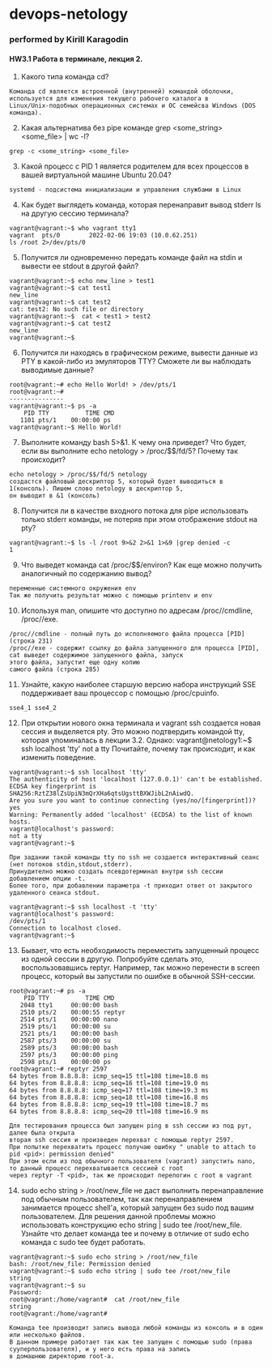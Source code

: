 # devops-netology
### performed by Kirill Karagodin
#### HW3.1 Работа в терминале, лекция 2.
1. Какого типа команда cd?
`````
Команда cd является встроенной (внутренней) командой оболочки, используется для изменения текущего рабочего каталога в 
Linux/Unix-подобных операционных системах и ОС семейсва Windows (DOS команда).
`````
2. Какая альтернатива без pipe команде grep <some_string> <some_file> | wc -l? 
`````
grep -с <some_string> <some_file>
`````
3. Какой процесс с PID 1 является родителем для всех процессов в вашей виртуальной машине Ubuntu 20.04?
`````
systemd - подсистема инициализации и управления службами в Linux
`````
4. Как будет выглядеть команда, которая перенаправит вывод stderr ls на другую сессию терминала?
`````
vagrant@vagrant:~$ who vagrant tty1
vagrant  pts/0        2022-02-06 19:03 (10.0.62.251)
ls /root 2>/dev/pts/0
`````
5. Получится ли одновременно передать команде файл на stdin и вывести ее stdout в другой файл? 
`````
vagrant@vagrant:~$ echo new_line > test1
vagrant@vagrant:~$ cat test1
new_line
vagrant@vagrant:~$ cat test2
cat: test2: No such file or directory
vagrant@vagrant:~$  cat < test1 > test2
vagrant@vagrant:~$ cat test2
new_line
vagrant@vagrant:~$

`````
6. Получится ли находясь в графическом режиме, вывести данные из PTY в какой-либо из эмуляторов TTY?
Сможете ли вы наблюдать выводимые данные?
`````
root@vagrant:~# echo Hello World! > /dev/pts/1
root@vagrant:~#
---------------
vagrant@vagrant:~$ ps -a
    PID TTY          TIME CMD
   1101 pts/1    00:00:00 ps
vagrant@vagrant:~$ Hello World!
`````
7. Выполните команду bash 5>&1. К чему она приведет? Что будет, если вы выполните echo netology > /proc/$$/fd/5?
Почему так происходит?
`````
echo netology > /proc/$$/fd/5 netology
создастся файловый дескриптор 5, который будет выводиться в 1(консоль). Пишем слово netology в дескриптор 5, 
он выводит в &1 (консоль)
`````
8. Получится ли в качестве входного потока для pipe использовать только stderr команды, не потеряв при этом отображение
stdout на pty? 
`````
vagrant@vagrant:~$ ls -l /root 9>&2 2>&1 1>&9 |grep denied -c
1
`````
9. Что выведет команда cat /proc/$$/environ? Как еще можно получить аналогичный по содержанию вывод?
`````
переменные системного окружения env
Так же получить результат можно с помощью printenv и env
`````
10. Используя man, опишите что доступно по адресам /proc/<PID>/cmdline, /proc/<PID>/exe.
`````
/proc//cmdline - полный путь до исполняемого файла процесса [PID] (строка 231) 
/proc//exe - содержит ссылку до файла запущенного для процесса [PID], cat выведет содержимое запущенного файла, запуск 
этого файла, запустит еще одну копию 
самого файла (строка 285)
`````
11. Узнайте, какую наиболее старшую версию набора инструкций SSE поддерживает ваш процессор с помощью /proc/cpuinfo.
`````
sse4_1 sse4_2
`````
12. При открытии нового окна терминала и vagrant ssh создается новая сессия и выделяется pty. 
Это можно подтвердить командой tty, которая упоминалась в лекции 3.2. Однако:
vagrant@netology1:~$ ssh localhost 'tty'
not a tty
Почитайте, почему так происходит, и как изменить поведение.
`````
vagrant@vagrant:~$ ssh localhost 'tty'
The authenticity of host 'localhost (127.0.0.1)' can't be established.
ECDSA key fingerprint is SHA256:RztZ38lZsUpiN3mQrXHa6qtsUgsttBXWJibL2nAiwdQ.
Are you sure you want to continue connecting (yes/no/[fingerprint])? yes
Warning: Permanently added 'localhost' (ECDSA) to the list of known hosts.
vagrant@localhost's password:
not a tty
vagrant@vagrant:~$

При задании такой команды tty по ssh не создается интерактивный сеанс (нет потоков stdin,stdout,stderr).
Принудително можно создать псевдотерминал внутри ssh сессии добавлением опции -t.
Более того, при добавлении параметра -t приходит ответ от закрытого удаленного сеанса stdout.

vagrant@vagrant:~$ ssh localhost -t 'tty'
vagrant@localhost's password:
/dev/pts/1
Connection to localhost closed.
vagrant@vagrant:~$

`````
13. Бывает, что есть необходимость переместить запущенный процесс из одной сессии в другую. Попробуйте сделать это,
воспользовавшись reptyr. Например, так можно перенести в screen процесс, который вы запустили по ошибке в обычной
SSH-сессии.
`````
root@vagrant:~# ps -a
    PID TTY          TIME CMD
   2048 tty1     00:00:00 bash
   2510 pts/2    00:00:55 reptyr
   2514 pts/1    00:00:00 nano
   2519 pts/1    00:00:00 su
   2521 pts/1    00:00:00 bash
   2587 pts/3    00:00:00 su
   2589 pts/3    00:00:00 bash
   2597 pts/3    00:00:00 ping
   2598 pts/1    00:00:00 ps
root@vagrant:~# reptyr 2597
64 bytes from 8.8.8.8: icmp_seq=15 ttl=108 time=18.8 ms
64 bytes from 8.8.8.8: icmp_seq=16 ttl=108 time=19.0 ms
64 bytes from 8.8.8.8: icmp_seq=17 ttl=108 time=19.3 ms
64 bytes from 8.8.8.8: icmp_seq=18 ttl=108 time=16.8 ms
64 bytes from 8.8.8.8: icmp_seq=19 ttl=108 time=18.7 ms
64 bytes from 8.8.8.8: icmp_seq=20 ttl=108 time=16.9 ms

Для тестирования процесса был запущен ping в ssh сессии из под рут, далее была открыта
вторая ssh сессия и произведен перехват с помощью reptyr 2597.
При попытке перехватить процесс получаю ошибку " unable to attach to pid <pid>: permission denied"
При этом если из под обычного пользователя (vagrant) запустить nano, то данный процесс перехватывается сессией с root 
через reptyr -T <pid>, так же происходит перелогин с root в vagrant
`````
14. sudo echo string > /root/new_file не даст выполнить перенаправление под обычным пользователем, так как
перенаправлением занимается процесс shell'а, который запущен без sudo под вашим пользователем. Для решения данной 
проблемы можно использовать конструкцию echo string | sudo tee /root/new_file. Узнайте что делает команда tee и почему в
отличие от sudo echo команда с sudo tee будет работать.
`````
vagrant@vagrant:~$ sudo echo string > /root/new_file
bash: /root/new_file: Permission denied
vagrant@vagrant:~$ sudo echo string | sudo tee /root/new_file
string
vagrant@vagrant:~$ su
Password:
root@vagrant:/home/vagrant#  cat /root/new_file
string
root@vagrant:/home/vagrant#

Команда tee производит запись вывода любой команды из консоль и в один или несколько файлов.
В данном примере работает так как tee запущен с помощью sudo (права сууперпользователя), и у него есть права на запись 
в домашнюю директорию root-а.
`````